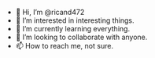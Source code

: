 - 👋 Hi, I’m @ricand472
- 👀 I’m interested in interesting things.
- 🌱 I’m currently learning everything.
- 💞️ I’m looking to collaborate with anyone.
- 📫 How to reach me, not sure.

<!---
ricand472/ricand472 is a ✨ special ✨ repository because its `README.md` (this file) appears on your GitHub profile.
You can click the Preview link to take a look at your changes.
--->
